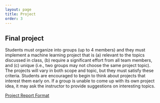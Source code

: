 ```yaml
---
layout: page
title: Project
order: 3
---
```


## Final project

Students must organize into groups (up to 4 members) and they must implement a machine learning project that is (a) relevant to the topics discussed in class, (b) require a significant effort from all team members, and (c) unique (i.e., two groups may not choose the same project topic). The projects will vary in both scope and topic, but they must satisfy these criteria. Students are encouraged to begin to think about projects that interest them early on. If a group is unable to come up with its own project idea, it may ask the instructor to provide suggestions on interesting topics.

[Project Report Format](04-project/guidelines.md)
